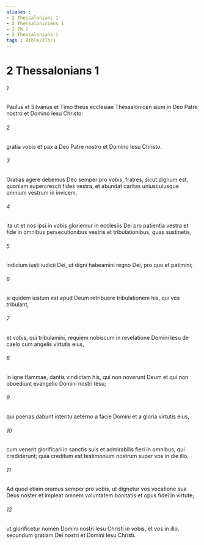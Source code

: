 ```yaml
---
aliases : 
- 2 Thessalonians 1
- 2 Thessaloniciens 1
- 2 Th 1
- 2 Thessalonians 1
tags : Bible/2Th/1
---
```


# 2 Thessalonians 1

###### 1
Paulus et Silvanus et Timo theus ecclesiae Thessalonicen sium in Deo Patre nostro et Domino Iesu Christo: 
###### 2
gratia vobis et pax a Deo Patre nostro et Domino Iesu Christo.
###### 3
Gratias agere debemus Deo semper pro vobis, fratres, sicut dignum est, quoniam supercrescit fides vestra, et abundat caritas uniuscuiusque omnium vestrum in invicem, 
###### 4
ita ut et nos ipsi in vobis gloriemur in ecclesiis Dei pro patientia vestra et fide in omnibus persecutionibus vestris et tribulationibus, quas sustinetis, 
###### 5
indicium iusti iudicii Dei, ut digni habeamini regno Dei, pro quo et patimini; 
###### 6
si quidem iustum est apud Deum retribuere tribulationem his, qui vos tribulant, 
###### 7
et vobis, qui tribulamini, requiem nobiscum in revelatione Domini Iesu de caelo cum angelis virtutis eius, 
###### 8
in igne flammae, dantis vindictam his, qui non noverunt Deum et qui non oboediunt evangelio Domini nostri Iesu; 
###### 9
qui poenas dabunt interitu aeterno a facie Domini et a gloria virtutis eius, 
###### 10
cum venerit glorificari in sanctis suis et admirabilis fieri in omnibus, qui crediderunt; quia creditum est testimonium nostrum super vos in die illo.
###### 11
Ad quod etiam oramus semper pro vobis, ut dignetur vos vocatione sua Deus noster et impleat omnem voluntatem bonitatis et opus fidei in virtute; 
###### 12
ut glorificetur nomen Domini nostri Iesu Christi in vobis, et vos in illo, secundum gratiam Dei nostri et Domini Iesu Christi.

